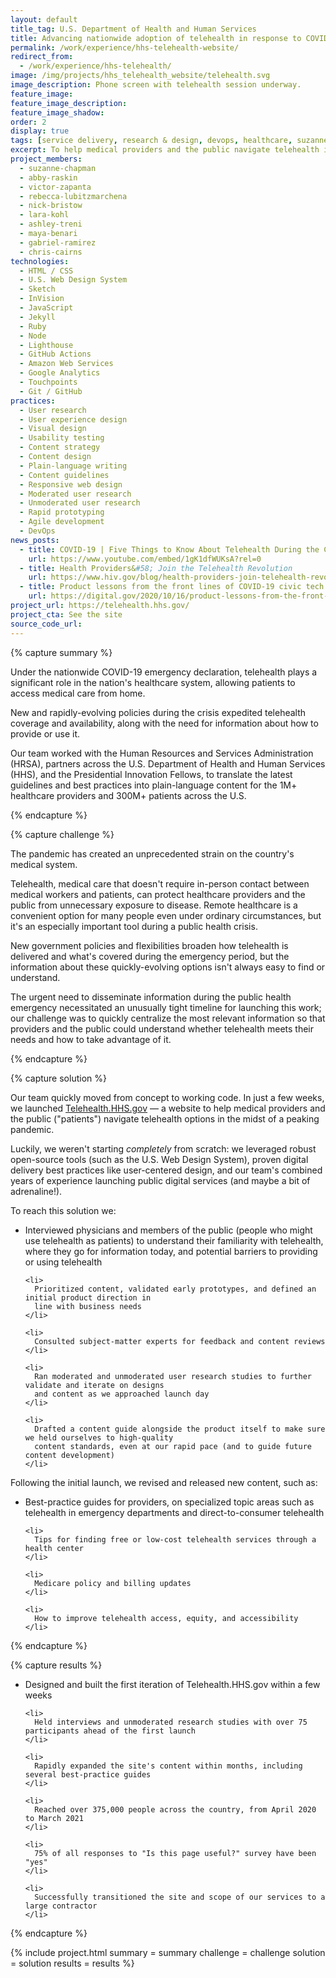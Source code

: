 ```yaml
---
layout: default
title_tag: U.S. Department of Health and Human Services
title: Advancing nationwide adoption of telehealth in response to COVID-19
permalink: /work/experience/hhs-telehealth-website/
redirect_from:
  - /work/experience/hhs-telehealth/
image: /img/projects/hhs_telehealth_website/telehealth.svg
image_description: Phone screen with telehealth session underway.
feature_image:
feature_image_description:
feature_image_shadow:
order: 2
display: true
tags: [service delivery, research & design, devops, healthcare, suzanne chapman, abby raskin, victor zapanta, rebecca lubitzmarchena, nick bristow, lara kohl, ashley treni, maya benari, gabriel ramirez, chris cairns]
excerpt: To help medical providers and the public navigate telehealth information and resources during the COVID-19 public health emergency and beyond, we launched a site to do just that.
project_members:
  - suzanne-chapman
  - abby-raskin
  - victor-zapanta
  - rebecca-lubitzmarchena
  - nick-bristow
  - lara-kohl
  - ashley-treni
  - maya-benari
  - gabriel-ramirez
  - chris-cairns
technologies:
  - HTML / CSS
  - U.S. Web Design System
  - Sketch
  - InVision
  - JavaScript
  - Jekyll
  - Ruby
  - Node
  - Lighthouse
  - GitHub Actions
  - Amazon Web Services
  - Google Analytics
  - Touchpoints
  - Git / GitHub
practices:
  - User research
  - User experience design
  - Visual design
  - Usability testing
  - Content strategy
  - Content design
  - Plain-language writing
  - Content guidelines
  - Responsive web design
  - Moderated user research
  - Unmoderated user research
  - Rapid prototyping
  - Agile development
  - DevOps
news_posts:
  - title: COVID-19 | Five Things to Know About Telehealth During the COVID-19 Pandemic
    url: https://www.youtube.com/embed/1gK1dfWUKsA?rel=0
  - title: Health Providers&#58; Join the Telehealth Revolution
    url: https://www.hiv.gov/blog/health-providers-join-telehealth-revolution
  - title: Product lessons from the front lines of COVID-19 civic tech response
    url: https://digital.gov/2020/10/16/product-lessons-from-the-front-lines-of-covid-19-civic-tech-response/
project_url: https://telehealth.hhs.gov/
project_cta: See the site
source_code_url:
---
```


{% capture summary %}
  <p>
    Under the nationwide COVID-19 emergency declaration, telehealth plays a significant
    role in the nation's healthcare system, allowing patients to access medical care from home.
  </p>

  <p>
    New and rapidly-evolving policies during the crisis expedited telehealth coverage and
    availability, along with the need for information about how to provide or use it.
  </p>

  <p>
    Our team worked with the Human Resources and Services Administration (HRSA),
    partners across the U.S. Department of Health and Human Services (HHS),
    and the Presidential Innovation Fellows, to translate the latest guidelines and best
    practices into plain-language content for the 1M+ healthcare providers and 300M+ patients
    across the U.S.
  </p>
{% endcapture %}

{% capture challenge %}
  <p>
    The pandemic has created an unprecedented strain on the country's medical system.
  </p>

  <p>
    Telehealth, medical care that doesn't require in-person contact between medical workers
    and patients, can protect healthcare providers and the public from unnecessary exposure
    to disease. Remote healthcare is a convenient option for many people even under ordinary
    circumstances, but it's an especially important tool during a public health crisis.
  </p>

  <p>
    New government policies and flexibilities broaden how telehealth is delivered and what's
    covered during the emergency period, but the information about these quickly-evolving
    options isn't always easy to find or understand.
  </p>

  <p>
    The urgent need to disseminate information during the public health emergency necessitated
    an unusually tight timeline for launching this work; our challenge was to quickly
    centralize the most relevant information so that providers and the public could
    understand whether telehealth meets their needs and how to take advantage of it.
  </p>
{% endcapture %}

{% capture solution %}
  <p>
    Our team quickly moved from concept to working code. In just a few weeks, we launched
    <a href="https://telehealth.hhs.gov/">Telehealth.HHS.gov</a> — a website to help medical
    providers and the public ("patients") navigate telehealth options in the midst of a peaking pandemic.
  </p>

  <p>
    Luckily, we weren't starting <em>completely</em> from scratch: we leveraged robust open-source tools
    (such as the U.S. Web Design System), proven digital delivery best practices like user-centered
    design, and our team's combined years of experience launching public digital services (and maybe
    a bit of adrenaline!).
  </p>

  <p>
    To reach this solution we:
  </p>

  <ul>
    <li>
      Interviewed physicians and members of the public (people who might use telehealth as patients)
      to understand their familiarity with telehealth, where they go for information today, and
      potential barriers to providing or using telehealth
    </li>

    <li>
      Prioritized content, validated early prototypes, and defined an initial product direction in
      line with business needs
    </li>

    <li>
      Consulted subject-matter experts for feedback and content reviews
    </li>

    <li>
      Ran moderated and unmoderated user research studies to further validate and iterate on designs
      and content as we approached launch day
    </li>

    <li>
      Drafted a content guide alongside the product itself to make sure we held ourselves to high-quality
      content standards, even at our rapid pace (and to guide future content development)
    </li>
  </ul>

  <p>
    Following the initial launch, we revised and released new content, such as:
  </p>

  <ul>
    <li>
      Best-practice guides for providers, on specialized topic areas such as telehealth in emergency
      departments and direct-to-consumer telehealth
    </li>

    <li>
      Tips for finding free or low-cost telehealth services through a health center
    </li>

    <li>
      Medicare policy and billing updates
    </li>

    <li>
      How to improve telehealth access, equity, and accessibility
    </li>
  </ul>
{% endcapture %}

{% capture results %}
   <ul>
    <li>
     Designed and built the first iteration of Telehealth.HHS.gov within a few weeks
    </li>

    <li>
      Held interviews and unmoderated research studies with over 75 participants ahead of the first launch
    </li>
  
    <li>
      Rapidly expanded the site's content within months, including several best-practice guides
    </li>

    <li>
      Reached over 375,000 people across the country, from April 2020 to March 2021
    </li>

    <li>
      75% of all responses to "Is this page useful?" survey have been "yes"
    </li>

    <li>
      Successfully transitioned the site and scope of our services to a large contractor
    </li>
  </ul>
{% endcapture %}

{% include project.html
  summary = summary
  challenge = challenge
  solution = solution
  results = results
%}
